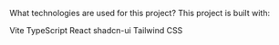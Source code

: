 What technologies are used for this project?
This project is built with:

Vite
TypeScript
React
shadcn-ui
Tailwind CSS
